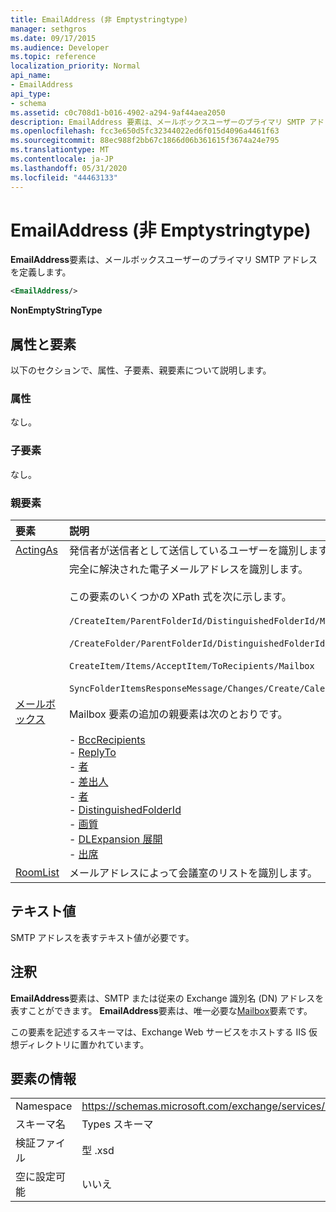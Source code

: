 ```yaml
---
title: EmailAddress (非 Emptystringtype)
manager: sethgros
ms.date: 09/17/2015
ms.audience: Developer
ms.topic: reference
localization_priority: Normal
api_name:
- EmailAddress
api_type:
- schema
ms.assetid: c0c708d1-b016-4902-a294-9af44aea2050
description: EmailAddress 要素は、メールボックスユーザーのプライマリ SMTP アドレスを定義します。
ms.openlocfilehash: fcc3e650d5fc32344022ed6f015d4096a4461f63
ms.sourcegitcommit: 88ec988f2bb67c1866d06b361615f3674a24e795
ms.translationtype: MT
ms.contentlocale: ja-JP
ms.lasthandoff: 05/31/2020
ms.locfileid: "44463133"
---
```

# <a name="emailaddress-nonemptystringtype"></a>EmailAddress (非 Emptystringtype)

**EmailAddress**要素は、メールボックスユーザーのプライマリ SMTP アドレスを定義します。 
  
```XML
<EmailAddress/>
```

 **NonEmptyStringType**
## <a name="attributes-and-elements"></a>属性と要素

以下のセクションで、属性、子要素、親要素について説明します。
  
### <a name="attributes"></a>属性

なし。
  
### <a name="child-elements"></a>子要素

なし。
  
### <a name="parent-elements"></a>親要素

|**要素**|**説明**|
|:-----|:-----|
|[ActingAs](actingas.md) <br/> |発信者が送信者として送信しているユーザーを識別します。  <br/> |
|[メールボックス](mailbox.md) <br/> | 完全に解決された電子メールアドレスを識別します。  <br/><br/>この要素のいくつかの XPath 式を次に示します。<br/><br/>`/CreateItem/ParentFolderId/DistinguishedFolderId/Mailbox`<br/><br/>`/CreateFolder/ParentFolderId/DistinguishedFolderId/Mailbox`<br/><br/>`CreateItem/Items/AcceptItem/ToRecipients/Mailbox`<br/><br/>`SyncFolderItemsResponseMessage/Changes/Create/CalendarItem/ConflictingMeetings/AcceptItem/CcRecipients/Mailbox`<br/><br/>Mailbox 要素の追加の親要素は次のとおりです。<br/><br/>- [BccRecipients](bccrecipients.md) <br/>- [ReplyTo](replyto.md) <br/>- [者](sender.md) <br/>- [差出人](from.md) <br/>- [者](organizer.md) <br/>- [DistinguishedFolderId](distinguishedfolderid.md) <br/>- [画質](resolution.md) <br/>- [DLExpansion 展開](dlexpansion.md) <br/>- [出席](attendee.md) <br/> |
|[RoomList](roomlist.md) <br/> |メールアドレスによって会議室のリストを識別します。  <br/> |
   
## <a name="text-value"></a>テキスト値

SMTP アドレスを表すテキスト値が必要です。
  
## <a name="remarks"></a>注釈

**EmailAddress**要素は、SMTP または従来の Exchange 識別名 (DN) アドレスを表すことができます。 **EmailAddress**要素は、唯一必要な[Mailbox](mailbox.md)要素です。 
  
この要素を記述するスキーマは、Exchange Web サービスをホストする IIS 仮想ディレクトリに置かれています。
  
## <a name="element-information"></a>要素の情報

|||
|:-----|:-----|
|Namespace  <br/> |https://schemas.microsoft.com/exchange/services/2006/types  <br/> |
|スキーマ名  <br/> |Types スキーマ  <br/> |
|検証ファイル  <br/> |型 .xsd  <br/> |
|空に設定可能  <br/> |いいえ  <br/> |
   

